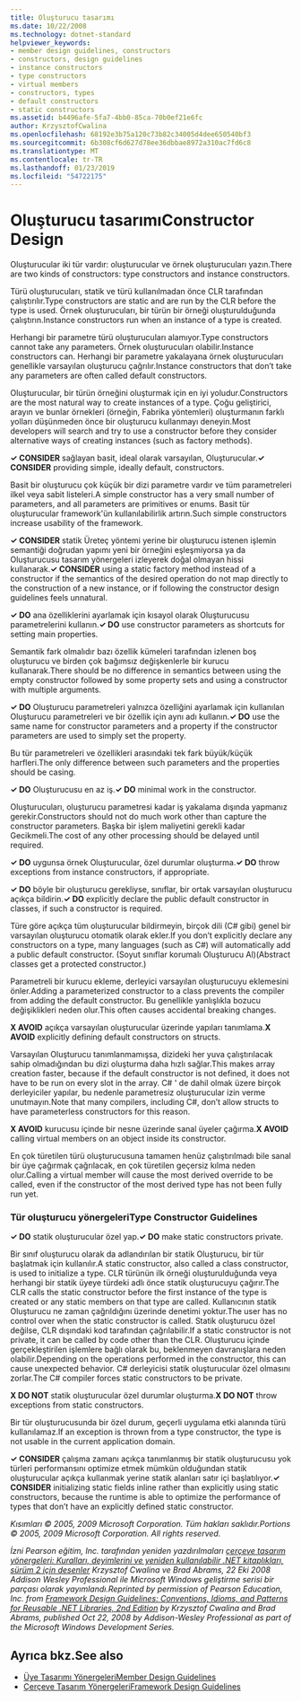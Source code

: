 ```yaml
---
title: Oluşturucu tasarımı
ms.date: 10/22/2008
ms.technology: dotnet-standard
helpviewer_keywords:
- member design guidelines, constructors
- constructors, design guidelines
- instance constructors
- type constructors
- virtual members
- constructors, types
- default constructors
- static constructors
ms.assetid: b4496afe-5fa7-4bb0-85ca-70b0ef21e6fc
author: KrzysztofCwalina
ms.openlocfilehash: 68192e3b75a120c73b82c34005d4dee650540bf3
ms.sourcegitcommit: 6b308cf6d627d78ee36dbbae8972a310ac7fd6c8
ms.translationtype: MT
ms.contentlocale: tr-TR
ms.lasthandoff: 01/23/2019
ms.locfileid: "54722175"
---
```

# <a name="constructor-design"></a><span data-ttu-id="ec6f8-102">Oluşturucu tasarımı</span><span class="sxs-lookup"><span data-stu-id="ec6f8-102">Constructor Design</span></span>
<span data-ttu-id="ec6f8-103">Oluşturucular iki tür vardır: oluşturucular ve örnek oluşturucuları yazın.</span><span class="sxs-lookup"><span data-stu-id="ec6f8-103">There are two kinds of constructors: type constructors and instance constructors.</span></span>  
  
 <span data-ttu-id="ec6f8-104">Türü oluşturucuları, statik ve türü kullanılmadan önce CLR tarafından çalıştırılır.</span><span class="sxs-lookup"><span data-stu-id="ec6f8-104">Type constructors are static and are run by the CLR before the type is used.</span></span> <span data-ttu-id="ec6f8-105">Örnek oluşturucuları, bir türün bir örneği oluşturulduğunda çalıştırın.</span><span class="sxs-lookup"><span data-stu-id="ec6f8-105">Instance constructors run when an instance of a type is created.</span></span>  
  
 <span data-ttu-id="ec6f8-106">Herhangi bir parametre türü oluşturucuları alamıyor.</span><span class="sxs-lookup"><span data-stu-id="ec6f8-106">Type constructors cannot take any parameters.</span></span> <span data-ttu-id="ec6f8-107">Örnek oluşturucuları olabilir.</span><span class="sxs-lookup"><span data-stu-id="ec6f8-107">Instance constructors can.</span></span> <span data-ttu-id="ec6f8-108">Herhangi bir parametre yakalayana örnek oluşturucuları genellikle varsayılan oluşturucu çağrılır.</span><span class="sxs-lookup"><span data-stu-id="ec6f8-108">Instance constructors that don’t take any parameters are often called default constructors.</span></span>  
  
 <span data-ttu-id="ec6f8-109">Oluşturucular, bir türün örneğini oluşturmak için en iyi yoludur.</span><span class="sxs-lookup"><span data-stu-id="ec6f8-109">Constructors are the most natural way to create instances of a type.</span></span> <span data-ttu-id="ec6f8-110">Çoğu geliştirici, arayın ve bunlar örnekleri (örneğin, Fabrika yöntemleri) oluşturmanın farklı yolları düşünmeden önce bir oluşturucu kullanmayı deneyin.</span><span class="sxs-lookup"><span data-stu-id="ec6f8-110">Most developers will search and try to use a constructor before they consider alternative ways of creating instances (such as factory methods).</span></span>  
  
 <span data-ttu-id="ec6f8-111">**✓ CONSIDER** sağlayan basit, ideal olarak varsayılan, Oluşturucular.</span><span class="sxs-lookup"><span data-stu-id="ec6f8-111">**✓ CONSIDER** providing simple, ideally default, constructors.</span></span>  
  
 <span data-ttu-id="ec6f8-112">Basit bir oluşturucu çok küçük bir dizi parametre vardır ve tüm parametreleri ilkel veya sabit listeleri.</span><span class="sxs-lookup"><span data-stu-id="ec6f8-112">A simple constructor has a very small number of parameters, and all parameters are primitives or enums.</span></span> <span data-ttu-id="ec6f8-113">Basit tür oluşturucular framework'ün kullanılabilirlik artırın.</span><span class="sxs-lookup"><span data-stu-id="ec6f8-113">Such simple constructors increase usability of the framework.</span></span>  
  
 <span data-ttu-id="ec6f8-114">**✓ CONSIDER** statik Üreteç yöntemi yerine bir oluşturucu istenen işlemin semantiği doğrudan yapımı yeni bir örneğini eşleşmiyorsa ya da Oluşturucusu tasarım yönergeleri izleyerek doğal olmayan hissi kullanarak.</span><span class="sxs-lookup"><span data-stu-id="ec6f8-114">**✓ CONSIDER** using a static factory method instead of a constructor if the semantics of the desired operation do not map directly to the construction of a new instance, or if following the constructor design guidelines feels unnatural.</span></span>  
  
 <span data-ttu-id="ec6f8-115">**✓ DO** ana özelliklerini ayarlamak için kısayol olarak Oluşturucusu parametrelerini kullanın.</span><span class="sxs-lookup"><span data-stu-id="ec6f8-115">**✓ DO** use constructor parameters as shortcuts for setting main properties.</span></span>  
  
 <span data-ttu-id="ec6f8-116">Semantik fark olmalıdır bazı özellik kümeleri tarafından izlenen boş oluşturucu ve birden çok bağımsız değişkenlerle bir kurucu kullanarak.</span><span class="sxs-lookup"><span data-stu-id="ec6f8-116">There should be no difference in semantics between using the empty constructor followed by some property sets and using a constructor with multiple arguments.</span></span>  
  
 <span data-ttu-id="ec6f8-117">**✓ DO** Oluşturucu parametreleri yalnızca özelliğini ayarlamak için kullanılan Oluşturucu parametreleri ve bir özellik için aynı adı kullanın.</span><span class="sxs-lookup"><span data-stu-id="ec6f8-117">**✓ DO** use the same name for constructor parameters and a property if the constructor parameters are used to simply set the property.</span></span>  
  
 <span data-ttu-id="ec6f8-118">Bu tür parametreleri ve özellikleri arasındaki tek fark büyük/küçük harfleri.</span><span class="sxs-lookup"><span data-stu-id="ec6f8-118">The only difference between such parameters and the properties should be casing.</span></span>  
  
 <span data-ttu-id="ec6f8-119">**✓ DO** Oluşturucusu en az iş.</span><span class="sxs-lookup"><span data-stu-id="ec6f8-119">**✓ DO** minimal work in the constructor.</span></span>  
  
 <span data-ttu-id="ec6f8-120">Oluşturucuları, oluşturucu parametresi kadar iş yakalama dışında yapmanız gerekir.</span><span class="sxs-lookup"><span data-stu-id="ec6f8-120">Constructors should not do much work other than capture the constructor parameters.</span></span> <span data-ttu-id="ec6f8-121">Başka bir işlem maliyetini gerekli kadar Gecikmeli.</span><span class="sxs-lookup"><span data-stu-id="ec6f8-121">The cost of any other processing should be delayed until required.</span></span>  
  
 <span data-ttu-id="ec6f8-122">**✓ DO** uygunsa örnek Oluşturucular, özel durumlar oluşturma.</span><span class="sxs-lookup"><span data-stu-id="ec6f8-122">**✓ DO** throw exceptions from instance constructors, if appropriate.</span></span>  
  
 <span data-ttu-id="ec6f8-123">**✓ DO** böyle bir oluşturucu gerekliyse, sınıflar, bir ortak varsayılan oluşturucu açıkça bildirin.</span><span class="sxs-lookup"><span data-stu-id="ec6f8-123">**✓ DO** explicitly declare the public default constructor in classes, if such a constructor is required.</span></span>  
  
 <span data-ttu-id="ec6f8-124">Türe göre açıkça tüm oluşturucular bildirmeyin, birçok dili (C# gibi) genel bir varsayılan oluşturucu otomatik olarak ekler.</span><span class="sxs-lookup"><span data-stu-id="ec6f8-124">If you don’t explicitly declare any constructors on a type, many languages (such as C#) will automatically add a public default constructor.</span></span> <span data-ttu-id="ec6f8-125">(Soyut sınıflar korumalı Oluşturucu Al)</span><span class="sxs-lookup"><span data-stu-id="ec6f8-125">(Abstract classes get a protected constructor.)</span></span>  
  
 <span data-ttu-id="ec6f8-126">Parametreli bir kurucu ekleme, derleyici varsayılan oluşturucuyu eklemesini önler.</span><span class="sxs-lookup"><span data-stu-id="ec6f8-126">Adding a parameterized constructor to a class prevents the compiler from adding the default constructor.</span></span> <span data-ttu-id="ec6f8-127">Bu genellikle yanlışlıkla bozucu değişiklikleri neden olur.</span><span class="sxs-lookup"><span data-stu-id="ec6f8-127">This often causes accidental breaking changes.</span></span>  
  
 <span data-ttu-id="ec6f8-128">**X AVOID** açıkça varsayılan oluşturucular üzerinde yapıları tanımlama.</span><span class="sxs-lookup"><span data-stu-id="ec6f8-128">**X AVOID** explicitly defining default constructors on structs.</span></span>  
  
 <span data-ttu-id="ec6f8-129">Varsayılan Oluşturucu tanımlanmamışsa, dizideki her yuva çalıştırılacak sahip olmadığından bu dizi oluşturma daha hızlı sağlar.</span><span class="sxs-lookup"><span data-stu-id="ec6f8-129">This makes array creation faster, because if the default constructor is not defined, it does not have to be run on every slot in the array.</span></span> <span data-ttu-id="ec6f8-130">C# ' de dahil olmak üzere birçok derleyiciler yapılar, bu nedenle parametresiz oluşturucular izin verme unutmayın.</span><span class="sxs-lookup"><span data-stu-id="ec6f8-130">Note that many compilers, including C#, don’t allow structs to have parameterless constructors for this reason.</span></span>  
  
 <span data-ttu-id="ec6f8-131">**X AVOID** kurucusu içinde bir nesne üzerinde sanal üyeler çağırma.</span><span class="sxs-lookup"><span data-stu-id="ec6f8-131">**X AVOID** calling virtual members on an object inside its constructor.</span></span>  
  
 <span data-ttu-id="ec6f8-132">En çok türetilen türü oluşturucusuna tamamen henüz çalıştırılmadı bile sanal bir üye çağırmak çağrılacak, en çok türetilen geçersiz kılma neden olur.</span><span class="sxs-lookup"><span data-stu-id="ec6f8-132">Calling a virtual member will cause the most derived override to be called, even if the constructor of the most derived type has not been fully run yet.</span></span>  
  
### <a name="type-constructor-guidelines"></a><span data-ttu-id="ec6f8-133">Tür oluşturucu yönergeleri</span><span class="sxs-lookup"><span data-stu-id="ec6f8-133">Type Constructor Guidelines</span></span>  
 <span data-ttu-id="ec6f8-134">**✓ DO** statik oluşturucular özel yap.</span><span class="sxs-lookup"><span data-stu-id="ec6f8-134">**✓ DO** make static constructors private.</span></span>  
  
 <span data-ttu-id="ec6f8-135">Bir sınıf oluşturucu olarak da adlandırılan bir statik Oluşturucu, bir tür başlatmak için kullanılır.</span><span class="sxs-lookup"><span data-stu-id="ec6f8-135">A static constructor, also called a class constructor, is used to initialize a type.</span></span> <span data-ttu-id="ec6f8-136">CLR türünün ilk örneği oluşturulduğunda veya herhangi bir statik üyeye türdeki adlı önce statik oluşturucuyu çağırır.</span><span class="sxs-lookup"><span data-stu-id="ec6f8-136">The CLR calls the static constructor before the first instance of the type is created or any static members on that type are called.</span></span> <span data-ttu-id="ec6f8-137">Kullanıcının statik Oluşturucu ne zaman çağrıldığını üzerinde denetimi yoktur.</span><span class="sxs-lookup"><span data-stu-id="ec6f8-137">The user has no control over when the static constructor is called.</span></span> <span data-ttu-id="ec6f8-138">Statik oluşturucu özel değilse, CLR dışındaki kod tarafından çağrılabilir.</span><span class="sxs-lookup"><span data-stu-id="ec6f8-138">If a static constructor is not private, it can be called by code other than the CLR.</span></span> <span data-ttu-id="ec6f8-139">Oluşturucu içinde gerçekleştirilen işlemlere bağlı olarak bu, beklenmeyen davranışlara neden olabilir.</span><span class="sxs-lookup"><span data-stu-id="ec6f8-139">Depending on the operations performed in the constructor, this can cause unexpected behavior.</span></span> <span data-ttu-id="ec6f8-140">C# derleyicisi statik oluşturucular özel olmasını zorlar.</span><span class="sxs-lookup"><span data-stu-id="ec6f8-140">The C# compiler forces static constructors to be private.</span></span>  
  
 <span data-ttu-id="ec6f8-141">**X DO NOT** statik oluşturucular özel durumlar oluşturma.</span><span class="sxs-lookup"><span data-stu-id="ec6f8-141">**X DO NOT** throw exceptions from static constructors.</span></span>  
  
 <span data-ttu-id="ec6f8-142">Bir tür oluşturucusunda bir özel durum, geçerli uygulama etki alanında türü kullanılamaz.</span><span class="sxs-lookup"><span data-stu-id="ec6f8-142">If an exception is thrown from a type constructor, the type is not usable in the current application domain.</span></span>  
  
 <span data-ttu-id="ec6f8-143">**✓ CONSIDER** çalışma zamanı açıkça tanımlanmış bir statik oluşturucusu yok türleri performansını optimize etmek mümkün olduğundan statik oluşturucular açıkça kullanmak yerine statik alanları satır içi başlatılıyor.</span><span class="sxs-lookup"><span data-stu-id="ec6f8-143">**✓ CONSIDER** initializing static fields inline rather than explicitly using static constructors, because the runtime is able to optimize the performance of types that don’t have an explicitly defined static constructor.</span></span>  
  
 <span data-ttu-id="ec6f8-144">*Kısımları © 2005, 2009 Microsoft Corporation. Tüm hakları saklıdır.*</span><span class="sxs-lookup"><span data-stu-id="ec6f8-144">*Portions © 2005, 2009 Microsoft Corporation. All rights reserved.*</span></span>  
  
 <span data-ttu-id="ec6f8-145">*İzni Pearson eğitim, Inc. tarafından yeniden yazdırılmaları [çerçeve tasarım yönergeleri: Kuralları, deyimlerini ve yeniden kullanılabilir .NET kitaplıkları, sürüm 2 için desenler](https://www.informit.com/store/framework-design-guidelines-conventions-idioms-and-9780321545619) Krzysztof Cwalina ve Brad Abrams, 22 Eki 2008 Addison Wesley Professional ile Microsoft Windows geliştirme serisi bir parçası olarak yayımlandı.*</span><span class="sxs-lookup"><span data-stu-id="ec6f8-145">*Reprinted by permission of Pearson Education, Inc. from [Framework Design Guidelines: Conventions, Idioms, and Patterns for Reusable .NET Libraries, 2nd Edition](https://www.informit.com/store/framework-design-guidelines-conventions-idioms-and-9780321545619) by Krzysztof Cwalina and Brad Abrams, published Oct 22, 2008 by Addison-Wesley Professional as part of the Microsoft Windows Development Series.*</span></span>  
  
## <a name="see-also"></a><span data-ttu-id="ec6f8-146">Ayrıca bkz.</span><span class="sxs-lookup"><span data-stu-id="ec6f8-146">See also</span></span>

- [<span data-ttu-id="ec6f8-147">Üye Tasarımı Yönergeleri</span><span class="sxs-lookup"><span data-stu-id="ec6f8-147">Member Design Guidelines</span></span>](../../../docs/standard/design-guidelines/member.md)
- [<span data-ttu-id="ec6f8-148">Çerçeve Tasarım Yönergeleri</span><span class="sxs-lookup"><span data-stu-id="ec6f8-148">Framework Design Guidelines</span></span>](../../../docs/standard/design-guidelines/index.md)
